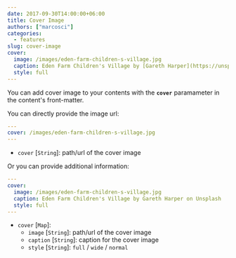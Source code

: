 ```yaml
---
date: 2017-09-30T14:00:00+06:00
title: Cover Image
authors: ["marcosci"]
categories:
  - features
slug: cover-image
cover:
  image: /images/eden-farm-children-s-village.jpg
  caption: Eden Farm Children's Village by [Gareth Harper](https://unsplash.com/photos/yACpBcInUos?utm_source=unsplash&amp;utm_medium=referral&amp;utm_content=creditCopyText) on [Unsplash](https://unsplash.com/?utm_source=unsplash&amp;utm_medium=referral&amp;utm_content=creditCopyText)
  style: full
---
```

You can add cover image to your contents with the **`cover`** paramameter in the content's front-matter.

You can directly provide the image url:
```yaml
---
cover: /images/eden-farm-children-s-village.jpg
---
```

- `cover` [`String`]: path/url of the cover image

Or you can provide additional information:
```yaml
---
cover:
  image: /images/eden-farm-children-s-village.jpg
  caption: Eden Farm Children's Village by Gareth Harper on Unsplash
  style: full
---
```

- `cover` [`Map`]:
  - `image`   [`String`]: path/url of the cover image
  - `caption` [`String`]: caption for the cover image
  - `style`   [`String`]: `full` / `wide` / `normal`
